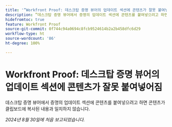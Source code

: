 ```yaml
---
title: '”Workfront Proof: 데스크탑 증명 뷰어의 업데이트 섹션에 콘텐츠가 잘못 붙여넣어짐”'
description: ”데스크탑 증명 뷰어에서 증명의 업데이트 섹션에 콘텐츠를 붙여넣으려고 하면 콘텐츠가 클립보드에 복사된 내용과 일치하지 않습니다.”
hidefromtoc: true
feature: Workfront Proof
source-git-commit: 0f744c94a0694c8fcb9524614b2a2b458dfc6d29
workflow-type: ht
source-wordcount: '86'
ht-degree: 100%

---
```


# Workfront Proof: 데스크탑 증명 뷰어의 업데이트 섹션에 콘텐츠가 잘못 붙여넣어짐

데스크탑 증명 뷰어에서 증명의 업데이트 섹션에 콘텐츠를 붙여넣으려고 하면 콘텐츠가 클립보드에 복사된 내용과 일치하지 않습니다.

_2024년 8월 30일에 처음 보고되었습니다._
